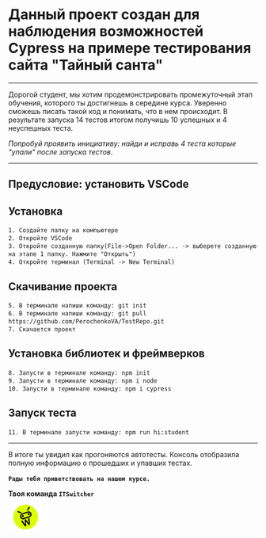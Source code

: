 # Данный проект создан для наблюдения возможностей Cypress на примере тестирования сайта "Тайный санта"

---

<p>Дорогой студент, мы хотим продемонстрировать промежуточный этап обучения, которого ты достигнешь в середине курса.
Уверенно сможешь писать такой код и понимать, что в нем происходит.
В результате запуска 14 тестов итогом получишь 10 успешных и 4 неуспешных теста.</p>

_Попробуй проявить инициативу: найди и исправь 4 теста которые "упали" после запуска тестов._

---
## Предусловие: установить VSCode

## Установка

    1. Создайте папку на компьютере
    2. Откройте VSCode
    3. Откройте созданную папку(File->Open Folder... -> выберете созданную на этапе 1 папку. Нажмите "Открыть")
    4. Откройте терминал (Terminal -> New Terminal)

## Скачивание проекта

    5. В терминале напиши команду: git init
    6. В терминале напиши команду: git pull https://github.com/PerochenkoVA/TestRepo.git
    7. Скачается проект

## Установка библиотек и фреймверков

    8. Запусти в терминале команду: npm init
    9. Запусти в терминале команду: npm i node
    10. Запусти в терминале команду: npm i cypress

## Запуск теста

    11. В терминале запусти команду: npm run hi:student

---

В итоге ты увидил как прогоняются автотесты. Консоль отобразила полную информацию о прошедших и упавших тестах.

**`Рады тебя приветствовать на нашем курсе.`**

**Твоя команда `ITSwitcher`**

![ITSwitcher](./cypress/fixture/pages/142.png)
